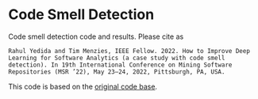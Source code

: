 # Code Smell Detection

Code smell detection code and results. Please cite as

```
Rahul Yedida and Tim Menzies, IEEE Fellow. 2022. How to Improve Deep Learning for Software Analytics (a case study with code smell detection). In 19th International Conference on Mining Software Repositories (MSR ’22), May 23–24, 2022, Pittsburgh, PA, USA.
```

This code is based on the [original code base](https://github.com/liuhuigmail/DeepSmellDetection).
